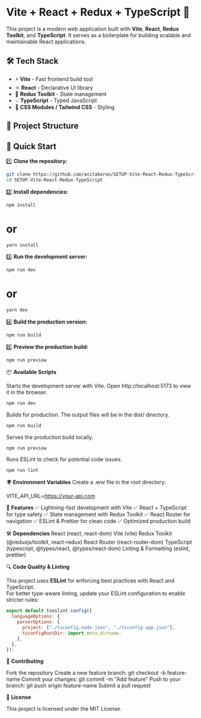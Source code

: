 # Vite + React + Redux + TypeScript 🚀

This project is a modern web application built with **Vite**, **React**, **Redux Toolkit**, and **TypeScript**. It serves as a boilerplate for building scalable and maintainable React applications.

## 🛠 Tech Stack

- ⚡ **Vite** - Fast frontend build tool
- ⚛ **React** - Declarative UI library
- 🏪 **Redux Toolkit** - State management
- 💡 **TypeScript** - Typed JavaScript
- 🎨 **CSS Modules / Tailwind CSS** - Styling

## 📂 Project Structure

## 🚀 Quick Start

1️⃣ **Clone the repository:**

```sh
git clone https://github.com/anitabaron/SETUP-Vite-React-Redux-TypeScript.git
cd SETUP-Vite-React-Redux-TypeScript
```

2️⃣ **Install dependencies:**

```sh
npm install
```

# or

```sh
yarn install
```

3️⃣ **Run the development server:**

```sh
npm run dev
```

# or

```sh
yarn dev
```

4️⃣ **Build the production version:**

```sh
npm run build
```

5️⃣ **Preview the production build:**

```sh
npm run preview
```

📦 **Available Scripts**

Starts the development server with Vite. Open http://localhost:5173 to view it in the browser.

```sh
npm run dev
```

Builds for production. The output files will be in the dist/ directory.

```sh
npm run build
```

Serves the production build locally.

```sh
npm run preview
```

Runs ESLint to check for potential code issues.

```sh
npm run lint
```

🌍 **Environment Variables**
Create a .env file in the root directory:

VITE_API_URL=https://your-api.com

🎯 **Features**
✅ Lightning-fast development with Vite
✅ React + TypeScript for type safety
✅ State management with Redux Toolkit
✅ React Router for navigation
✅ ESLint & Prettier for clean code
✅ Optimized production build

🛠 **Dependencies**
React (react, react-dom)
Vite (vite)
Redux Toolkit (@reduxjs/toolkit, react-redux)
React Router (react-router-dom)
TypeScript (typescript, @types/react, @types/react-dom)
Linting & Formatting (eslint, prettier)

🔍 **Code Quality & Linting**

This project uses **ESLint** for enforcing best practices with React and TypeScript.  
For better type-aware linting, update your ESLint configuration to enable stricter rules:

```js
export default tseslint.config({
  languageOptions: {
    parserOptions: {
      project: ["./tsconfig.node.json", "./tsconfig.app.json"],
      tsconfigRootDir: import.meta.dirname,
    },
  },
});
```

📝 **Contributing**

Fork the repository
Create a new feature branch: git checkout -b feature-name
Commit your changes: git commit -m "Add feature"
Push to your branch: git push origin feature-name
Submit a pull request

📜 **License**

This project is licensed under the MIT License.
